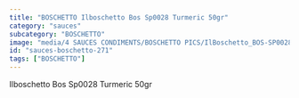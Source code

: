 ```yaml
---
title: "BOSCHETTO Ilboschetto Bos Sp0028 Turmeric 50gr"
category: "sauces"
subcategory: "BOSCHETTO"
image: "media/4 SAUCES CONDIMENTS/BOSCHETTO PICS/IlBoschetto_BOS-SP0028 Turmeric 50gr.png"
id: "sauces-boschetto-271"
tags: ["BOSCHETTO"]
---
```


Ilboschetto Bos Sp0028 Turmeric 50gr
